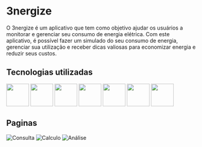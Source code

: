 <h1>3nergize</h1>
<p>O 3nergize é um aplicativo que tem como objetivo ajudar os usuários a monitorar e gerenciar seu consumo de energia elétrica. Com este aplicativo, é possível fazer um simulado do seu consumo de energia, gerenciar sua utilização e receber dicas valiosas para economizar energia e reduzir seus custos.</p>

<h2>Tecnologias utilizadas</h2>

<p>
 <img width="60px" src="https://cdn.jsdelivr.net/gh/devicons/devicon/icons/html5/html5-original.svg" />
 <img width="60px" src="https://cdn.jsdelivr.net/gh/devicons/devicon/icons/css3/css3-original.svg" />
 <img width="60px" src="https://cdn.jsdelivr.net/gh/devicons/devicon/icons/javascript/javascript-original.svg" />
 <img width="60px" src="https://cdn.jsdelivr.net/gh/devicons/devicon/icons/typescript/typescript-original.svg" />
 <img width="60px" src="https://cdn.jsdelivr.net/gh/devicons/devicon/icons/git/git-original.svg" />
 <img width="60px" src="https://cdn.jsdelivr.net/gh/devicons/devicon/icons/nodejs/nodejs-original.svg" />
 <img width="60px" src="https://cdn.jsdelivr.net/gh/devicons/devicon/icons/react/react-original-wordmark.svg" />
 </p>
 
 <h2>Paginas</h2>
 
![Consulta](https://user-images.githubusercontent.com/103793795/232231448-6c64efad-a322-41c1-8c64-8c5dd985669b.png)
![Calculo](https://user-images.githubusercontent.com/103793795/232231595-d8df3c74-55d8-4fe3-99f9-36400e381ae8.png)
![Análise](https://user-images.githubusercontent.com/103793795/232231626-6d402485-cdc2-4cb5-a2c4-258470033cbb.png)






